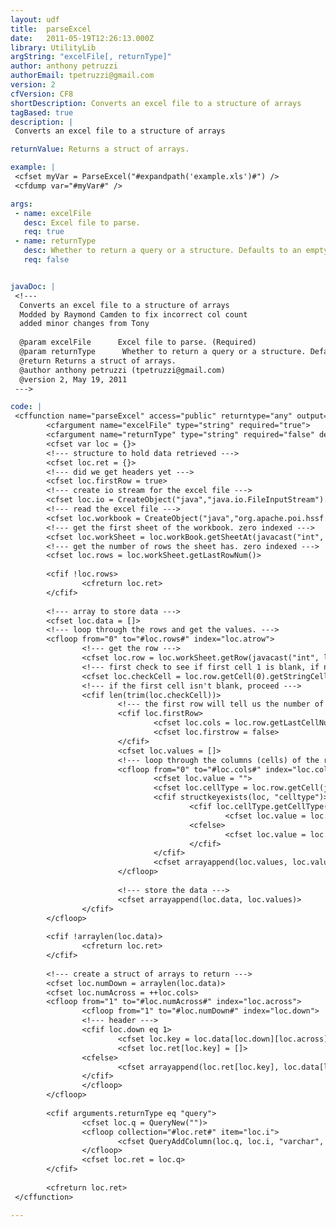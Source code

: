 ```yaml
---
layout: udf
title:  parseExcel
date:   2011-05-19T12:26:13.000Z
library: UtilityLib
argString: "excelFile[, returnType]"
author: anthony petruzzi
authorEmail: tpetruzzi@gmail.com
version: 2
cfVersion: CF8
shortDescription: Converts an excel file to a structure of arrays
tagBased: true
description: |
 Converts an excel file to a structure of arrays

returnValue: Returns a struct of arrays.

example: |
 <cfset myVar = ParseExcel("#expandpath('example.xls')#") />
 <cfdump var="#myVar#" />

args:
 - name: excelFile
   desc: Excel file to parse.
   req: true
 - name: returnType
   desc: Whether to return a query or a structure. Defaults to an empty string which means a query.
   req: false


javaDoc: |
 <!---
  Converts an excel file to a structure of arrays
  Modded by Raymond Camden to fix incorrect col count
  added minor changes from Tony
  
  @param excelFile      Excel file to parse. (Required)
  @param returnType      Whether to return a query or a structure. Defaults to an empty string which means a query. (Optional)
  @return Returns a struct of arrays. 
  @author anthony petruzzi (tpetruzzi@gmail.com) 
  @version 2, May 19, 2011 
 --->

code: |
 <cffunction name="parseExcel" access="public" returntype="any" output="false">
        <cfargument name="excelFile" type="string" required="true">
        <cfargument name="returnType" type="string" required="false" default="">
        <cfset var loc = {}>
        <!--- structure to hold data retrieved --->
        <cfset loc.ret = {}>
        <!--- did we get headers yet --->
        <cfset loc.firstRow = true>
        <!--- create io stream for the excel file --->
        <cfset loc.io = CreateObject("java","java.io.FileInputStream").init(excelFile)>
        <!--- read the excel file --->
        <cfset loc.workbook = CreateObject("java","org.apache.poi.hssf.usermodel.HSSFWorkbook").init(loc.io)>
        <!--- get the first sheet of the workbook. zero indexed --->
        <cfset loc.workSheet = loc.workBook.getSheetAt(javacast("int", 0))>
        <!--- get the number of rows the sheet has. zero indexed --->
        <cfset loc.rows = loc.workSheet.getLastRowNum()>
 
        <cfif !loc.rows>
                <cfreturn loc.ret>
        </cfif>
 
        <!--- array to store data --->
        <cfset loc.data = []>
        <!--- loop through the rows and get the values. --->
        <cfloop from="0" to="#loc.rows#" index="loc.atrow">
                <!--- get the row --->
                <cfset loc.row = loc.workSheet.getRow(javacast("int", loc.atrow))>
                <!--- first check to see if first cell 1 is blank, if not process, if so move to next --->
                <cfset loc.checkCell = loc.row.getCell(0).getStringCellValue()>
                <!--- if the first cell isn't blank, proceed --->
                <cfif len(trim(loc.checkCell))>
                        <!--- the first row will tell us the number of columns to process --->
                        <cfif loc.firstRow>
                                <cfset loc.cols = loc.row.getLastCellNum() - 1>
                                <cfset loc.firstrow = false>
                        </cfif>
                        <cfset loc.values = []>
                        <!--- loop through the columns (cells) of the row and get the values --->
                        <cfloop from="0" to="#loc.cols#" index="loc.col">
                                <cfset loc.value = "">
                                <cfset loc.cellType = loc.row.getCell(javacast("int", loc.col))>
                                <cfif structkeyexists(loc, "celltype")>
                                        <cfif loc.cellType.getCellType() eq 0>
                                                <cfset loc.value = loc.cellType.getNumericCellValue()>
                                        <cfelse>
                                                <cfset loc.value = loc.cellType.getStringCellValue()>
                                        </cfif>
                                </cfif>
                                <cfset arrayappend(loc.values, loc.value)>
                        </cfloop>
 
                        <!--- store the data --->
                        <cfset arrayappend(loc.data, loc.values)>
                </cfif>
        </cfloop>
 
        <cfif !arraylen(loc.data)>
                <cfreturn loc.ret>
        </cfif>
 
        <!--- create a struct of arrays to return --->
        <cfset loc.numDown = arraylen(loc.data)>
        <cfset loc.numAcross = ++loc.cols>
        <cfloop from="1" to="#loc.numAcross#" index="loc.across">
                <cfloop from="1" to="#loc.numDown#" index="loc.down">
                <!--- header --->
                <cfif loc.down eq 1>
                        <cfset loc.key = loc.data[loc.down][loc.across]>
                        <cfset loc.ret[loc.key] = []>
                <cfelse>
                        <cfset arrayappend(loc.ret[loc.key], loc.data[loc.down][loc.across])>
                </cfif>
                </cfloop>
        </cfloop>
 
        <cfif arguments.returnType eq "query">
                <cfset loc.q = QueryNew("")>
                <cfloop collection="#loc.ret#" item="loc.i">
                        <cfset QueryAddColumn(loc.q, loc.i, "varchar", loc.ret[loc.i])>
                </cfloop>
                <cfset loc.ret = loc.q>
        </cfif>
 
        <cfreturn loc.ret>
 </cffunction>

---
```


